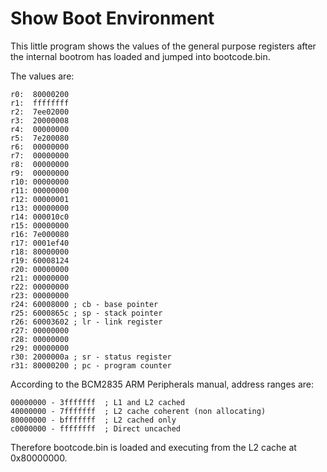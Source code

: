 # Show Boot Environment

This little program shows the values of the general purpose registers after the internal bootrom has loaded and
jumped into bootcode.bin.

The values are:

    r0:  80000200
    r1:  ffffffff
    r2:  7ee02000
    r3:  20000008
    r4:  00000000
    r5:  7e200080
    r6:  00000000
    r7:  00000000
    r8:  00000000
    r9:  00000000
    r10: 00000000
    r11: 00000000
    r12: 00000001
    r13: 00000000
    r14: 000010c0
    r15: 00000000
    r16: 7e000080
    r17: 0001ef40
    r18: 80000000
    r19: 60008124
    r20: 00000000
    r21: 00000000
    r22: 00000000
    r23: 00000000
    r24: 60008000 ; cb - base pointer
    r25: 6000865c ; sp - stack pointer
    r26: 60003602 ; lr - link register
    r27: 00000000
    r28: 00000000
    r29: 00000000
    r30: 2000000a ; sr - status register
    r31: 80000200 ; pc - program counter

According to the BCM2835 ARM Peripherals manual, address ranges are:

    00000000 - 3fffffff  ; L1 and L2 cached
    40000000 - 7fffffff  ; L2 cache coherent (non allocating)
    80000000 - bfffffff  ; L2 cached only
    c0000000 - ffffffff  ; Direct uncached

Therefore bootcode.bin is loaded and executing from the L2 cache at 0x80000000.

